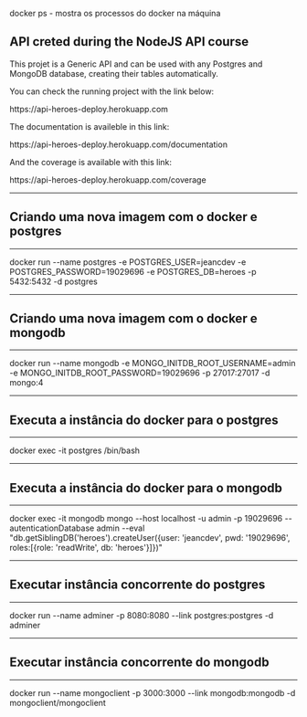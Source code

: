 docker ps - mostra os processos do docker na máquina

## API creted during the NodeJS API course
This projet is a Generic API and can be used with any Postgres and MongoDB database, creating their tables automatically.

You can check the running project with the link below:
<p>https://api-heroes-deploy.herokuapp.com</p>

The documentation is availeble in this link:
<p>https://api-heroes-deploy.herokuapp.com/documentation</p>

And the coverage is available with this link:
<p>https://api-heroes-deploy.herokuapp.com/coverage</p>

________________________________________________
## Criando uma nova imagem com o docker e postgres
________________________________________________

docker run --name postgres -e POSTGRES_USER=jeancdev -e POSTGRES_PASSWORD=19029696 -e POSTGRES_DB=heroes -p 5432:5432 -d postgres

________________________________________________
## Criando uma nova imagem com o docker e mongodb
________________________________________________

docker run --name mongodb -e MONGO_INITDB_ROOT_USERNAME=admin -e MONGO_INITDB_ROOT_PASSWORD=19029696 -p 27017:27017 -d mongo:4

__________________________________
## Executa a instância do docker para o postgres
__________________________________
docker exec -it postgres /bin/bash

__________________________________
## Executa a instância do docker para o mongodb
__________________________________
docker exec -it mongodb mongo --host localhost -u admin -p 19029696 --autenticationDatabase admin --eval "db.getSiblingDB('heroes').createUser({user: 'jeancdev', pwd: '19029696', roles:[{role: 'readWrite', db: 'heroes'}]})"

__________________________________
## Executar instância concorrente do postgres
__________________________________
docker run --name adminer -p 8080:8080 --link postgres:postgres -d adminer
__________________________________
## Executar instância concorrente do mongodb
__________________________________
docker run --name mongoclient -p 3000:3000 --link mongodb:mongodb -d mongoclient/mongoclient
